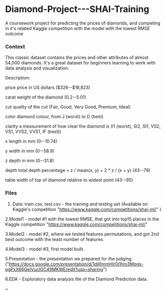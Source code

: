 # Diamond-Project---SHAI-Training
A coursework project for predicting the prices of diamonds, and competing in it's related Kaggle competition with the model with the lowest RMSE outcome

### Context
This classic dataset contains the prices and other attributes of almost 54,000 diamonds. It's a great dataset for beginners learning to work with data analysis and visualization.


Description:

price price in US dollars (\$326--\$18,823)

carat weight of the diamond (0.2--5.01)

cut quality of the cut (Fair, Good, Very Good, Premium, Ideal)

color diamond colour, from J (worst) to D (best)

clarity a measurement of how clear the diamond is (I1 (worst), SI2, SI1, VS2, VS1, VVS2, VVS1, IF (best))

x length in mm (0--10.74)

y width in mm (0--58.9)

z depth in mm (0--31.8)

depth total depth percentage = z / mean(x, y) = 2 * z / (x + y) (43--79)

table width of top of diamond relative to widest point (43--95)

### Files
1. Data:
train.csv, test.csv - the training and testing set (Available on Kaggle's competition "https://www.kaggle.com/competitions/shai-ml/" )

2.Model1 - model #1 with the lowest RMSE, that got into top15 places in the Kaggle competition "https://www.kaggle.com/competitions/shai-ml/"

3.Model2 - model #2, where we tested features permutations, and got 2nd best outcome with the least number of features.

4.Model3 - model #3, first model built.

5.Presentation - the presentation we prepared for the judging. ("https://docs.google.com/presentation/d/1djIlhnmHlr0i1hm3Mpgs-pgPxX66GeIVuclGC49MKWE/edit?usp=sharing")

6.EDA - Exploratory data analysis file of the Diamond Prediction data.

~
